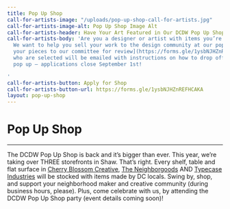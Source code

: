 ```yaml
---
title: Pop Up Shop
call-for-artists-image: "/uploads/pop-up-shop-call-for-artists.jpg"
call-for-artists-image-alt: Pop Up Shop Image Alt
call-for-artists-header: Have Your Art Featured in Our DCDW Pop Up Shop!
call-for-artists-body: 'Are you a designer or artist with items you’re ready to sell?
  We want to help you sell your work to the design community at our pop up shop. [Submit
  your pieces to our committee for review](https://forms.gle/1ysbNJHZnREFHCAKA). Artists
  who are selected will be emailed with instructions on how to drop off art for the
  pop up – applications close September 1st!

'
call-for-artists-button: Apply for Shop
call-for-artists-button-url: https://forms.gle/1ysbNJHZnREFHCAKA
layout: pop-up-shop
---
```


# Pop Up Shop
---
The DCDW Pop Up Shop is back and it’s bigger than ever. This year, we’re taking over THREE storefronts in Shaw. That’s right. Every shelf, table and flat surface in [Cherry Blossom Creative](http://www.cherryblossomworkshop.com/), [The Neighborgoods](https://theneighborgoods.com/) AND [Typecase Industries](http://www.typecaseindustries.com/) will be stocked with items made by DC locals. Swing by, shop, and support your neighborhood maker and creative community (during business hours, please). Plus, come celebrate with us, by attending the DCDW Pop Up Shop party (event details coming soon)!
